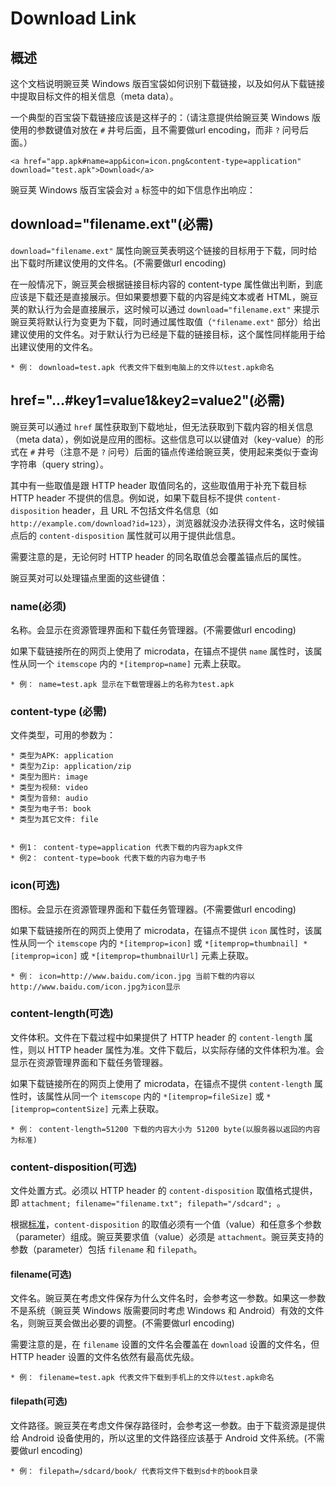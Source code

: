 # Download Link

## 概述

这个文档说明豌豆荚 Windows 版百宝袋如何识别下载链接，以及如何从下载链接中提取目标文件的相关信息（meta data）。

一个典型的百宝袋下载链接应该是这样子的：（请注意提供给豌豆荚 Windows 版使用的参数键值对放在 `#` 井号后面，且不需要做url encoding，而非 `?` 问号后面。）

	<a href="app.apk#name=app&icon=icon.png&content-type=application" download="test.apk">Download</a>

豌豆荚 Windows 版百宝袋会对 `a` 标签中的如下信息作出响应：

## download="filename.ext"(必需)

`download="filename.ext"` 属性向豌豆荚表明这个链接的目标用于下载，同时给出下载时所建议使用的文件名。(不需要做url encoding)

在一般情况下，豌豆荚会根据链接目标内容的 content-type 属性做出判断，到底应该是下载还是直接展示。但如果要想要下载的内容是纯文本或者 HTML，豌豆荚的默认行为会是直接展示，这时候可以通过 `download="filename.ext"` 来提示豌豆荚将默认行为变更为下载，同时通过属性取值（`"filename.ext"` 部分）给出建议使用的文件名。对于默认行为已经是下载的链接目标，这个属性同样能用于给出建议使用的文件名。

	* 例： download=test.apk 代表文件下载到电脑上的文件以test.apk命名

## href="...\#key1=value1&key2=value2"(必需)

豌豆荚可以通过 `href` 属性获取到下载地址，但无法获取到下载内容的相关信息（meta data），例如说是应用的图标。这些信息可以以键值对（key-value）的形式在 `#` 井号（注意不是 `?` 问号）后面的锚点传递给豌豆荚，使用起来类似于查询字符串（query string）。

其中有一些取值是跟 HTTP header 取值同名的，这些取值用于补充下载目标 HTTP header 不提供的信息。例如说，如果下载目标不提供 `content-disposition` header，且 URL 不包括文件名信息（如 `http://example.com/download?id=123`），浏览器就没办法获得文件名，这时候锚点后的 `content-disposition` 属性就可以用于提供此信息。

需要注意的是，无论何时 HTTP header 的同名取值总会覆盖锚点后的属性。

豌豆荚对可以处理锚点里面的这些键值：

### name(必须)

名称。会显示在资源管理界面和下载任务管理器。(不需要做url encoding)

如果下载链接所在的网页上使用了 microdata，在锚点不提供 `name` 属性时，该属性从同一个 `itemscope` 内的 `*[itemprop=name]` 元素上获取。

	* 例： name=test.apk 显示在下载管理器上的名称为test.apk

### content-type (必需)

文件类型，可用的参数为：

    * 类型为APK: application
    * 类型为Zip: application/zip
    * 类型为图片: image
    * 类型为视频: video
    * 类型为音频: audio
    * 类型为电子书: book
    * 类型为其它文件: file


	* 例1： content-type=application 代表下载的内容为apk文件
	* 例2： content-type=book 代表下载的内容为电子书


### icon(可选)

图标。会显示在资源管理界面和下载任务管理器。(不需要做url encoding)

如果下载链接所在的网页上使用了 microdata，在锚点不提供 `icon` 属性时，该属性从同一个 `itemscope` 内的 `*[itemprop=icon]` 或 `*[itemprop=thumbnail] *[itemprop=icon]` 或 `*[itemprop=thumbnailUrl]` 元素上获取。

	* 例： icon=http://www.baidu.com/icon.jpg 当前下载的内容以http://www.baidu.com/icon.jpg为icon显示

### content-length(可选)

文件体积。文件在下载过程中如果提供了 HTTP header 的 `content-length` 属性，则以 HTTP header 属性为准。文件下载后，以实际存储的文件体积为准。会显示在资源管理界面和下载任务管理器。

如果下载链接所在的网页上使用了 microdata，在锚点不提供 `content-length` 属性时，该属性从同一个 `itemscope` 内的 `*[itemprop=fileSize]` 或 `*[itemprop=contentSize]` 元素上获取。


	* 例： content-length=51200 下载的内容大小为 51200 byte(以服务器以返回的内容为标准)

### content-disposition(可选)

文件处置方式。必须以 HTTP header 的 `content-disposition` 取值格式提供，即 `attachment; filename="filename.txt"; filepath="/sdcard"; `。

根据[标准](http://www.iana.org/assignments/mail-cont-disp/mail-cont-disp.xml)，`content-disposition` 的取值必须有一个值（value）和任意多个参数（parameter）组成。豌豆荚要求值（value）必须是 `attachment`。豌豆荚支持的参数（parameter）包括 `filename` 和 `filepath`。

#### filename(可选)

文件名。豌豆荚在考虑文件保存为什么文件名时，会参考这一参数。如果这一参数不是系统（豌豆荚 Windows 版需要同时考虑 Windows 和 Android）有效的文件名，则豌豆荚会做出必要的调整。(不需要做url encoding)

需要注意的是，在 `filename` 设置的文件名会覆盖在 `download` 设置的文件名，但 HTTP header 设置的文件名依然有最高优先级。

	* 例： filename=test.apk 代表文件下载到手机上的文件以test.apk命名

#### filepath(可选)

文件路径。豌豆荚在考虑文件保存路径时，会参考这一参数。由于下载资源是提供给 Android 设备使用的，所以这里的文件路径应该基于 Android 文件系统。(不需要做url encoding)

	* 例： filepath=/sdcard/book/ 代表将文件下载到sd卡的book目录


